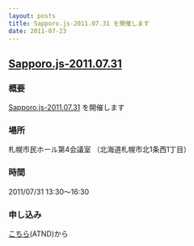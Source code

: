 ```yaml
---
layout: posts
title: Sapporo.js-2011.07.31 を開催します
date: 2011-07-23
---
```

## [Sapporo.js-2011.07.31](http://atnd.org/events/16792)

### 概要

[Sapporo.js-2011.07.31](http://atnd.org/events/16792) を開催します


### 場所

札幌市民ホール第4会議室 （北海道札幌市北1条西1丁目）

### 時間

2011/07/31 13:30〜16:30

### 申し込み

[こちら](http://atnd.org/events/16792)(ATND)から
